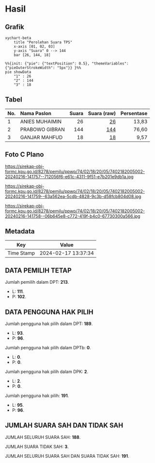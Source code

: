 # Hasil

## Grafik

```mermaid
xychart-beta
    title "Perolehan Suara TPS"
    x-axis [01, 02, 03]
    y-axis "Suara" 0 --> 144
    bar [26, 144, 18]
```

```mermaid
%%{init: {"pie": {"textPosition": 0.5}, "themeVariables": {"pieOuterStrokeWidth": "5px"}} }%%
pie showData
    "1" : 26
    "2" : 144
    "3" : 18
```

## Tabel

| No. | Nama Paslon    | Suara | Suara (raw) | Persentase |
|:--- |:-------------- | -----:| -----------:| ----------:|
| 1   | ANIES MUHAIMIN | 26    | [26][p-1]   | 13,83      |
| 2   | PRABOWO GIBRAN | 144   | [144][p-2]  | 76,60      |
| 3   | GANJAR MAHFUD  | 18    | [18][p-3]   | 9,57       |


[p-1]: https://github.com/gigit-pemilu/pemilu-2024-74-sulawesi-tenggara/blob/main/pilpres/hitung-suara/sub/74-sulawesi-tenggara/sub/02-konawe/sub/18-uepai/sub/2005-matahoalu/sub/002-tps/sub/paslon-1.txt
[p-2]: https://github.com/gigit-pemilu/pemilu-2024-74-sulawesi-tenggara/blob/main/pilpres/hitung-suara/sub/74-sulawesi-tenggara/sub/02-konawe/sub/18-uepai/sub/2005-matahoalu/sub/002-tps/sub/paslon-2.txt
[p-3]: https://github.com/gigit-pemilu/pemilu-2024-74-sulawesi-tenggara/blob/main/pilpres/hitung-suara/sub/74-sulawesi-tenggara/sub/02-konawe/sub/18-uepai/sub/2005-matahoalu/sub/002-tps/sub/paslon-3.txt

## Foto C Plano

https://sirekap-obj-formc.kpu.go.id/8278/pemilu/ppwp/74/02/18/20/05/7402182005002-20240216-141757--712056f6-e61c-4311-9f51-e7b201e9db1a.jpg

https://sirekap-obj-formc.kpu.go.id/8278/pemilu/ppwp/74/02/18/20/05/7402182005002-20240216-141759--63a562ea-5cdb-4828-9c3b-d58fcb804d08.jpg

https://sirekap-obj-formc.kpu.go.id/8278/pemilu/ppwp/74/02/18/20/05/7402182005002-20240216-141758--06b645e8-c772-419f-b4c0-67730300a566.jpg


## Metadata

| Key        | Value               |
| ---------- | ------------------- |
| Time Stamp | 2024-02-17 13:37:34 |


## DATA PEMILIH TETAP

Jumlah pemilih dalam DPT: **213**.
 * L: **111**.
 * P: **102**.

## DATA PENGGUNA HAK PILIH

Jumlah pengguna hak pilih dalam DPT: **189**.
 * L: **93**.
 * P: **96**.

Jumlah pengguna hak pilih dalam DPTb: **0**.
 * L: **0**.
 * P: **0**.

Jumlah pengguna hak pilih dalam DPK: **2**.
 * L: **2**.
 * P: **0**.

Jumlah pengguna hak pilih: **191**.
 * L: **95**.
 * P: **96**.

## JUMLAH SUARA SAH DAN TIDAK SAH

JUMLAH SELURUH SUARA SAH: **188**.

JUMLAH SUARA TIDAK SAH: **3**.

JUMLAH SELURUH SUARA SAH DAN SUARA TIDAK SAH: **191**.


